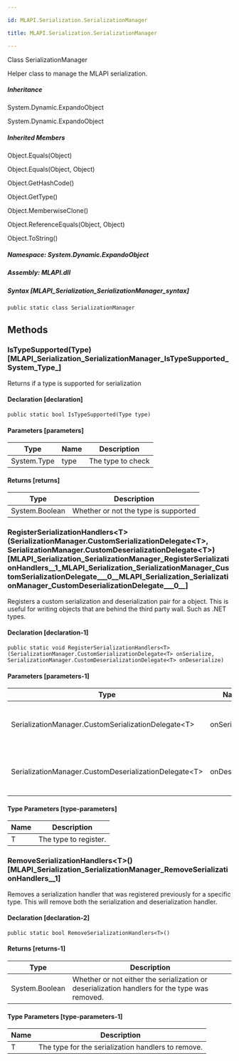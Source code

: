 ```yaml
---

id: MLAPI.Serialization.SerializationManager

title: MLAPI.Serialization.SerializationManager

---
```


Class SerializationManager

<div class="markdown level0 summary" markdown="1">

Helper class to manage the MLAPI serialization.

</div>

<div class="markdown level0 conceptual" markdown="1">

</div>

<div class="inheritance" markdown="1">

##### Inheritance

<div class="level0" markdown="1">

System.Dynamic.ExpandoObject

</div>

<div class="level1" markdown="1">

System.Dynamic.ExpandoObject

</div>

</div>

<div class="inheritedMembers" markdown="1">

##### Inherited Members

<div markdown="1">

Object.Equals(Object)

</div>

<div markdown="1">

Object.Equals(Object, Object)

</div>

<div markdown="1">

Object.GetHashCode()

</div>

<div markdown="1">

Object.GetType()

</div>

<div markdown="1">

Object.MemberwiseClone()

</div>

<div markdown="1">

Object.ReferenceEquals(Object, Object)

</div>

<div markdown="1">

Object.ToString()

</div>

</div>

##### **Namespace**: System.Dynamic.ExpandoObject

##### **Assembly**: MLAPI.dll

##### Syntax [MLAPI_Serialization_SerializationManager_syntax]

    public static class SerializationManager

## Methods <span id="MLAPI_Serialization_SerializationManager_IsTypeSupported_"></span>

### IsTypeSupported(Type) [MLAPI_Serialization_SerializationManager_IsTypeSupported_System_Type_]

<div class="markdown level1 summary" markdown="1">

Returns if a type is supported for serialization

</div>

<div class="markdown level1 conceptual" markdown="1">

</div>

#### Declaration [declaration]

    public static bool IsTypeSupported(Type type)

#### Parameters [parameters]

| Type                                  | Name                                    | Description       |
|---------------------------------------|-----------------------------------------|-------------------|
| <span class="xref">System.Type</span> | <span class="parametername">type</span> | The type to check |

#### Returns [returns]

| Type                                     | Description                          |
|------------------------------------------|--------------------------------------|
| <span class="xref">System.Boolean</span> | Whether or not the type is supported |

<span
id="MLAPI_Serialization_SerializationManager_RegisterSerializationHandlers_"></span>

### RegisterSerializationHandlers\<T\>(SerializationManager.CustomSerializationDelegate\<T\>, SerializationManager.CustomDeserializationDelegate\<T\>) [MLAPI_Serialization_SerializationManager_RegisterSerializationHandlers__1_MLAPI_Serialization_SerializationManager_CustomSerializationDelegate___0__MLAPI_Serialization_SerializationManager_CustomDeserializationDelegate___0__]

<div class="markdown level1 summary" markdown="1">

Registers a custom serialization and deserialization pair for a object.
This is useful for writing objects that are behind the third party wall.
Such as .NET types.

</div>

<div class="markdown level1 conceptual" markdown="1">

</div>

#### Declaration [declaration-1]

    public static void RegisterSerializationHandlers<T>(SerializationManager.CustomSerializationDelegate<T> onSerialize, SerializationManager.CustomDeserializationDelegate<T> onDeserialize)

#### Parameters [parameters-1]

| Type                                                    | Name                                             | Description                                     |
|---------------------------------------------------------|--------------------------------------------------|-------------------------------------------------|
| SerializationManager.CustomSerializationDelegate\<T\>   | <span class="parametername">onSerialize</span>   | The delegate to invoke to serialize the type.   |
| SerializationManager.CustomDeserializationDelegate\<T\> | <span class="parametername">onDeserialize</span> | The delegate to invoke to deserialize the type. |

#### Type Parameters [type-parameters]

| Name                                 | Description           |
|--------------------------------------|-----------------------|
| <span class="parametername">T</span> | The type to register. |

<span
id="MLAPI_Serialization_SerializationManager_RemoveSerializationHandlers_"></span>

### RemoveSerializationHandlers\<T\>() [MLAPI_Serialization_SerializationManager_RemoveSerializationHandlers__1]

<div class="markdown level1 summary" markdown="1">

Removes a serialization handler that was registered previously for a
specific type. This will remove both the serialization and
deserialization handler.

</div>

<div class="markdown level1 conceptual" markdown="1">

</div>

#### Declaration [declaration-2]

    public static bool RemoveSerializationHandlers<T>()

#### Returns [returns-1]

| Type                                     | Description                                                                                   |
|------------------------------------------|-----------------------------------------------------------------------------------------------|
| <span class="xref">System.Boolean</span> | Whether or not either the serialization or deserialization handlers for the type was removed. |

#### Type Parameters [type-parameters-1]

| Name                                 | Description                                        |
|--------------------------------------|----------------------------------------------------|
| <span class="parametername">T</span> | The type for the serialization handlers to remove. |
